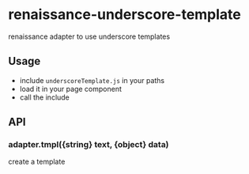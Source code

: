 # renaissance-underscore-template

renaissance adapter to use underscore templates

## Usage

- include `underscoreTemplate.js` in your paths
- load it in your page component
- call the include

## API

### adapter.tmpl({string} text, {object} data)

create a template
